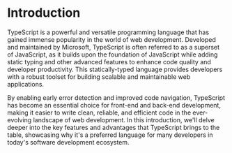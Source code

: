 # Introduction

TypeScript is a powerful and versatile programming language that has gained immense popularity in the world of web development. Developed and maintained by Microsoft, TypeScript is often referred to as a superset of JavaScript, as it builds upon the foundation of JavaScript while adding static typing and other advanced features to enhance code quality and developer productivity. This statically-typed language provides developers with a robust toolset for building scalable and maintainable web applications. 

By enabling early error detection and improved code navigation, TypeScript has become an essential choice for front-end and back-end development, making it easier to write clean, reliable, and efficient code in the ever-evolving landscape of web development. In this introduction, we'll delve deeper into the key features and advantages that TypeScript brings to the table, showcasing why it's a preferred language for many developers in today's software development ecosystem.